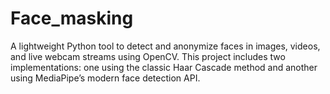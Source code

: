 # Face_masking
A lightweight Python tool to detect and anonymize faces in images, videos, and live webcam streams using OpenCV. This project includes two implementations: one using the classic Haar Cascade method and another using MediaPipe’s modern face detection API.
